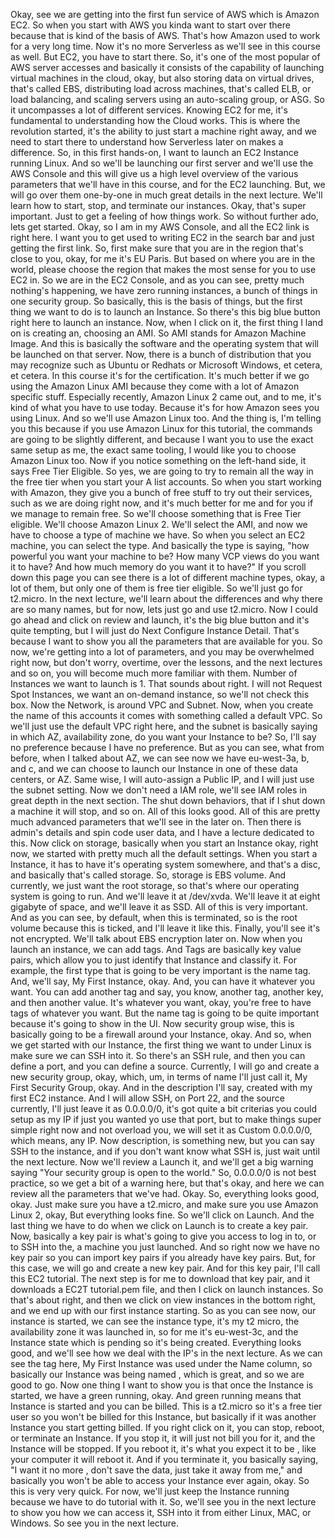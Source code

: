
Okay, see we are getting into the first fun
service of AWS which is Amazon EC2.
So when you start with AWS you kinda want
to start over there because
that is kind of the basis of AWS.
That's how Amazon used to work for a very long time.
Now it's no more Serverless as we'll
see in this course as well.
But EC2, you have to start there.
So, it's one of the most popular of AWS server accesses
and basically it consists of the capability of
launching virtual machines in the cloud,
okay, but also storing data on virtual drives,
that's called EBS, distributing load across machines,
that's called ELB, or load balancing,
and scaling servers using an auto-scaling group, or ASG.
So it uncompasses a lot of different services.
Knowing EC2 for me, it's fundamental to understanding
how the Cloud works.
This is where the revolution started,
it's the ability to just start a machine right away,
and we need to start there to understand how Serverless
later on makes a difference.
So, in this first hands-on,
I want to launch an EC2 Instance running Linux.
And so we'll be launching our first server
and we'll use the AWS Console
and this will give us a high level overview
of the various parameters that we'll have in this course,
and for the EC2 launching.
But, we will go over them one-by-one
in much great details in the next lecture.
We'll learn how to start, stop, and terminate our instances.
Okay, that's super important.
Just to get a feeling of how things work.
So without further ado, lets get started.
Okay, so I am in my AWS Console,
and all the EC2 link is right here.
I want you to get used to writing EC2 in the search bar
and just getting the first link.
So, first make sure that you are in the region
that's close to you, okay, for me it's EU Paris.
But based on where you are in the world,
please choose the region that makes the most sense
for you to use EC2 in.
So we are in the EC2 Console, and as you can see,
pretty much nothing's happening,
we have zero running instances,
a bunch of things in one security group.
So basically, this is the basis of things,
but the first thing we want to do is to launch an Instance.
So there's this big blue button right here
to launch an instance.
Now, when I click on it, the first thing I land on
is creating an, choosing an AMI.
So AMI stands for Amazon Machine Image.
And this is basically the software and the operating system
that will be launched on that server.
Now, there is a bunch of distribution that you may recognize
such as Ubuntu or Redhats or Microsoft Windows,
et cetera, et cetera.
In this course it's for the certification.
It's much better if we go using the Amazon Linux AMI
because they come with a lot of Amazon specific stuff.
Especially recently, Amazon Linux 2 came out,
and to me, it's kind of what you have to use today.
Because it's for how Amazon sees you using Linux.
And so we'll use Amazon Linux too.
And the thing is, I'm telling you this because
if you use Amazon Linux for this tutorial,
the commands are going to be slightly different,
and because I want you to use the exact same setup as me,
the exact same tooling,
I would like you to choose Amazon Linux too.
Now if you notice something on the left-hand side,
it says Free Tier Eligible.
So yes, we are going to try to remain
all the way in the free tier
when you start your A list accounts.
So when you start working with Amazon,
they give you a bunch of free stuff
to try out their services, such as we are doing right now,
and it's much better for me and for you
if we manage to remain free.
So we'll choose something that is Free Tier eligible.
We'll choose Amazon Linux 2.
We'll select the AMI,
and now we have to choose a type of machine we have.
So when you select an EC2 machine, you can select the type.
And basically the type is saying,
"how powerful you want your machine to be?
How many VCP views do you want it to have?
And how much memory do you want it to have?"
If you scroll down this page you can see there is a lot
of different machine types, okay, a lot of them,
but only one of them is free tier eligible.
So we'll just go for t2.micro.
In the next lecture, we'll learn about the differences
and why there are so many names,
but for now, lets just go and use t2.micro.
Now I could go ahead and click on review and launch,
it's the big blue button and it's quite tempting,
but I will just do Next Configure Instance Detail.
That's because I want to show you
all the parameters that are available for you.
So now, we're getting into a lot of parameters,
and you may be overwhelmed right now, but don't worry,
overtime, over the lessons, and the next lectures and so on,
you will become much more familiar with them.
Number of Instances we want to launch is 1.
That sounds about right.
I will not Request Spot Instances,
we want an on-demand instance,
so we'll not check this box.
Now the Network, is around VPC and Subnet.
Now, when you create the name of this accounts
it comes with something called a default VPC.
So we'll just use the default VPC right here,
and the subnet is basically saying
in which AZ, availability zone,
do you want your Instance to be?
So, I'll say no preference because I have no preference.
But as you can see, what from before,
when I talked about AZ,
we can see now we have eu-west-3a, b, and c,
and we can choose to launch our Instance
in one of these data centers, or AZ.
Same wise, I will auto-assign a Public IP,
and I will just use the subnet setting.
Now we don't need a IAM role,
we'll see IAM roles in great depth in the next section.
The shut down behaviors,
that if I shut down a machine it will stop, and so on.
All of this looks good.
All of this are pretty much advanced parameters
that we'll see in the later on.
Then there is admin's details and spin code user data,
and I have a lecture dedicated to this.
Now click on storage, basically when you start an Instance
okay, right now, we started with pretty much
all the default settings.
When you start a Instance,
it has to have it's operating system somewhere,
and that's a disc, and basically that's called storage.
So, storage is EBS volume.
And currently, we just want the root storage,
so that's where our operating system is going to run.
And we'll leave it at /dev/xvda.
We'll leave it at eight gigabyte of space,
and we'll leave it as SSD.
All of this is very important.
And as you can see, by default, when this is terminated,
so is the root volume because this is ticked,
and I'll leave it like this.
Finally, you'll see it's not encrypted.
We'll talk about EBS encryption later on.
Now when you launch an instance, we can add tags.
And Tags are basically key value pairs,
which allow you to just identify that
Instance and classify it.
For example, the first type that is going
to be very important is the name tag.
And, we'll say, My First Instance, okay.
And, you can have it whatever you want.
You can add another tag and say, you know,
another tag, another key, and then another value.
It's whatever you want, okay, you're free to have
tags of whatever you want.
But the name tag is going to be quite important
because it's going to show in the UI.
Now security group wise,
this is basically going to be a firewall
around your Instance, okay.
And so, when we get started with our Instance,
the first thing we want to under Linux
is make sure we can SSH into it.
So there's an SSH rule, and then you can define a port,
and you can define a source.
Currently, I will go and create a new security group,
okay, which, um, in terms of name I'll just
call it, My First Security Group, okay.
And in the description I'll say,
created with my first EC2 instance.
And I will allow SSH, on Port 22, and the source currently,
I'll just leave it as 0.0.0.0/0,
it's got quite a bit criterias you could setup as my IP
if just you wanted yo use that port,
but to make things super simple right now and not
overload you, we will set it as Custom 0.0.0.0/0,
which means, any IP.
Now description, is something new, but you can say SSH
to the instance, and if you don't want know what SSH is,
just wait until the next lecture.
Now we'll review a Launch it, and we'll get a big warning
saying "Your security group is open to the world."
So, 0.0.0.0/0 is not best practice,
so we get a bit of a warning here, but that's okay,
and here we can review all the parameters that we've had.
Okay.
So, everything looks good, okay.
Just make sure you have a t2.micro,
and make sure you use Amazon Linux 2, okay,
But everything looks fine.
So we'll click on Launch.
And the last thing we have to do when we click
on Launch is to create a key pair.
Now, basically a key pair is what's going to give
you access to log in to, or to SSH into the,
a machine you just launched.
And so right now we have no key pair so you can
import key pairs if you already have key pairs.
But, for this case, we will go and create
a new key pair.
And for this key pair, I'll call this EC2 tutorial.
The next step is for me to download that key pair,
and it downloads a EC2T tutorial.pem file,
and then I click on launch instances.
So that's about right, and then we click
on view instances in the bottom right,
and we end up with our first instance starting.
So as you can see now, our instance is started,
we can see the instance type, it's my t2 micro,
the availability zone it was launched in,
so for me it's eu-west-3c, and the Instance state
which is pending so it's being created.
Everything looks good, and we'll see how we deal
with the IP's in the next lecture.
As we can see the tag here, My First Instance was used
under the Name column, so basically our Instance
was being named , which is great,
and so we are good to go.
Now one thing I want to show you is that once
the Instance is started, we have a green running, okay.
And green running means that Instance is started
and you can be billed.
This is a t2.micro so it's a free tier user
so you won't be billed for this Instance,
but basically if it was another Instance
you start getting billed.
If you right click on it, you can stop, reboot,
or terminate an Instance.
If you stop it, it will just not bill you for it,
and the Instance will be stopped.
If you reboot it, it's what you expect it to be ,
like your computer it will reboot it.
And if you terminate it, you basically saying,
"I want it no more , don't save the data,
just take it away from me,"
and basically you won't be able to access
your Instance ever again, okay.
So this is very very quick.
For now, we'll just keep the Instance running
because we have to do tutorial with it.
So, we'll see you in the next lecture to show
you how we can access it, SSH into it from either
Linux, MAC, or Windows.
So see you in the next lecture.